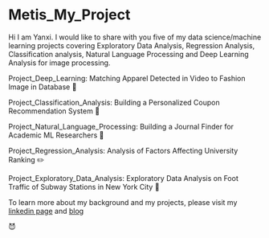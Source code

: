 # Metis_My_Project 

Hi I am Yanxi.  I would like to share with you five of my data science/machine learning projects covering Exploratory Data Analysis, Regression Analysis, Classification analysis, Natural Language Processing and Deep Learning Analysis for image processing.

Project_Deep_Learning: Matching Apparel Detected in Video to Fashion Image in Database :shirt:

Project_Classification_Analysis: Building a Personalized Coupon Recommendation System :gift:

Project_Natural_Language_Processing: Building a Journal Finder for Academic ML Researchers :closed_book:

Project_Regression_Analysis: Analysis of Factors Affecting University Ranking :pencil2:

Project_Exploratory_Data_Analysis: Exploratory Data Analysis on Foot Traffic of Subway Stations in New York City :station:

To learn more about my background and my projects, please visit my [linkedin page](https://www.linkedin.com/in/yanxi-lu) and [blog](https://yanxilu.weebly.com/)

:smiling_imp:
